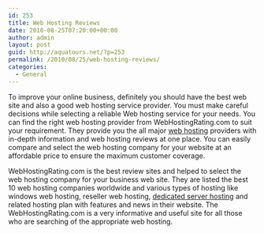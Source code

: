 ```yaml
---
id: 253
title: Web Hosting Reviews
date: 2010-08-25T07:20:00+00:00
author: admin
layout: post
guid: http://aquatours.net/?p=253
permalink: /2010/08/25/web-hosting-reviews/
categories:
  - General
---
```

To improve your online business, definitely you should have the best web site and also a good web hosting service provider. You must make careful decisions while selecting a reliable Web hosting service for your needs. You can find the right web hosting provider from WebHostingRating.com to suit your requirement. They provide you the all major [web hosting](http://webhostingrating.com) providers with in-depth information and web hosting reviews at one place. You can easily compare and select the web hosting company for your website at an affordable price to ensure the maximum customer coverage.

WebHostingRating.com is the best review sites and helped to select the web hosting company for your business web site. They are listed the best 10 web hosting companies worldwide and various types of hosting like windows web hosting, reseller web hosting, [dedicated server hosting](http://webhostingrating.com/dedicated-server-hosting/) and related hosting plan with features and news in their website. The WebHostingRating.com is a very informative and useful site for all those who are searching of the appropriate web hosting.